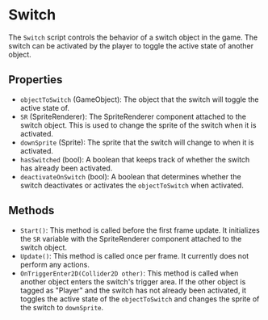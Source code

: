 # Switch

The `Switch` script controls the behavior of a switch object in the game. The switch can be activated by the player to toggle the active state of another object.

## Properties

- `objectToSwitch` (GameObject): The object that the switch will toggle the active state of.
- `SR` (SpriteRenderer): The SpriteRenderer component attached to the switch object. This is used to change the sprite of the switch when it is activated.
- `downSprite` (Sprite): The sprite that the switch will change to when it is activated.
- `hasSwitched` (bool): A boolean that keeps track of whether the switch has already been activated.
- `deactivateOnSwitch` (bool): A boolean that determines whether the switch deactivates or activates the `objectToSwitch` when activated.

## Methods

- `Start()`: This method is called before the first frame update. It initializes the `SR` variable with the SpriteRenderer component attached to the switch object.
- `Update()`: This method is called once per frame. It currently does not perform any actions.
- `OnTriggerEnter2D(Collider2D other)`: This method is called when another object enters the switch's trigger area. If the other object is tagged as "Player" and the switch has not already been activated, it toggles the active state of the `objectToSwitch` and changes the sprite of the switch to `downSprite`.